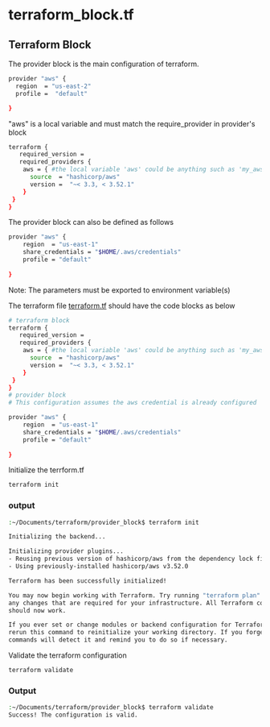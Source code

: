 # terraform_block.tf

## Terraform Block

The provider block is the main configuration of terraform.

```bash
provider "aws" {
  region  = "us-east-2"
  profile =  "default"

}
```

"aws" is a local variable and must match the require_provider in provider's block

```bash
terraform {
   required_version = 
   required_providers {
    aws = { #the local variable 'aws' could be anything such as 'my_aws'. Best practices it should be the name of provider
      source  = "hashicorp/aws"
      version =  "~< 3.3, < 3.52.1" 
    }
 }
}
```

The provider block can also be defined as follows

```bash
provider "aws" {
    region  = "us-east-1"
    share_credentials = "$HOME/.aws/credentials"
    profile = "default"
   
}
```

Note:  The parameters must be exported to environment variable(s)

The terraform file [terraform.tf](http://terraform.tf) should have the code blocks as below

```bash
# terraform block
terraform {
   required_version = 
   required_providers {
    aws = { #the local variable 'aws' could be anything such as 'my_aws'. Best practices it should be the name of provider
      source  = "hashicorp/aws"
      version =  "~< 3.3, < 3.52.1" 
    }
 }
}
# provider block
# This configuration assumes the aws credential is already configured

provider "aws" {
    region  = "us-east-1"
    share_credentials = "$HOME/.aws/credentials"
    profile = "default"
   
}
```

Initialize the terrform.tf

```bash
terraform init
```

### output

```bash
:~/Documents/terraform/provider_block$ terraform init

Initializing the backend...

Initializing provider plugins...
- Reusing previous version of hashicorp/aws from the dependency lock file
- Using previously-installed hashicorp/aws v3.52.0

Terraform has been successfully initialized!

You may now begin working with Terraform. Try running "terraform plan" to see
any changes that are required for your infrastructure. All Terraform commands
should now work.

If you ever set or change modules or backend configuration for Terraform,
rerun this command to reinitialize your working directory. If you forget, other
commands will detect it and remind you to do so if necessary.
```

Validate the terraform configuration 

```bash
terraform validate
```

### Output

```bash
:~/Documents/terraform/provider_block$ terraform validate
Success! The configuration is valid.
```